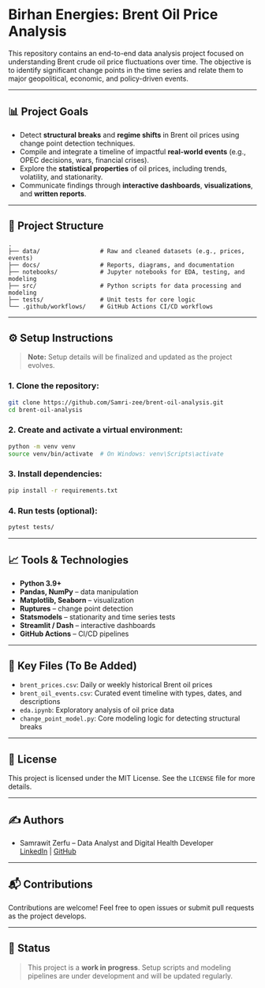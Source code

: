 
# Birhan Energies: Brent Oil Price Analysis

This repository contains an end-to-end data analysis project focused on understanding Brent crude oil price fluctuations over time. The objective is to identify significant change points in the time series and relate them to major geopolitical, economic, and policy-driven events.

---

## 📊 Project Goals

- Detect **structural breaks** and **regime shifts** in Brent oil prices using change point detection techniques.
- Compile and integrate a timeline of impactful **real-world events** (e.g., OPEC decisions, wars, financial crises).
- Explore the **statistical properties** of oil prices, including trends, volatility, and stationarity.
- Communicate findings through **interactive dashboards**, **visualizations**, and **written reports**.

---

## 📁 Project Structure

```
.
├── data/                 # Raw and cleaned datasets (e.g., prices, events)
├── docs/                 # Reports, diagrams, and documentation
├── notebooks/            # Jupyter notebooks for EDA, testing, and modeling
├── src/                  # Python scripts for data processing and modeling
├── tests/                # Unit tests for core logic
└── .github/workflows/    # GitHub Actions CI/CD workflows
```

---

## ⚙️ Setup Instructions

> **Note:** Setup details will be finalized and updated as the project evolves.

### 1. Clone the repository:
```bash
git clone https://github.com/Samri-zee/brent-oil-analysis.git
cd brent-oil-analysis
```

### 2. Create and activate a virtual environment:
```bash
python -m venv venv
source venv/bin/activate  # On Windows: venv\Scripts\activate
```

### 3. Install dependencies:
```bash
pip install -r requirements.txt
```

### 4. Run tests (optional):
```bash
pytest tests/
```

---

## 📈 Tools & Technologies

- **Python 3.9+**
- **Pandas, NumPy** – data manipulation
- **Matplotlib, Seaborn** – visualization
- **Ruptures** – change point detection
- **Statsmodels** – stationarity and time series tests
- **Streamlit / Dash** – interactive dashboards
- **GitHub Actions** – CI/CD pipelines

---

## 📌 Key Files (To Be Added)

- `brent_prices.csv`: Daily or weekly historical Brent oil prices
- `brent_oil_events.csv`: Curated event timeline with types, dates, and descriptions
- `eda.ipynb`: Exploratory analysis of oil price data
- `change_point_model.py`: Core modeling logic for detecting structural breaks

---

## 📄 License

This project is licensed under the MIT License. See the `LICENSE` file for more details.

---

## ✍️ Authors

- Samrawit Zerfu – Data Analyst and Digital Health Developer  
  [LinkedIn](https://www.linkedin.com/) | [GitHub](https://github.com/)

---

## 📬 Contributions

Contributions are welcome! Feel free to open issues or submit pull requests as the project develops.

---

## 🚧 Status

> This project is a **work in progress**. Setup scripts and modeling pipelines are under development and will be updated regularly.
